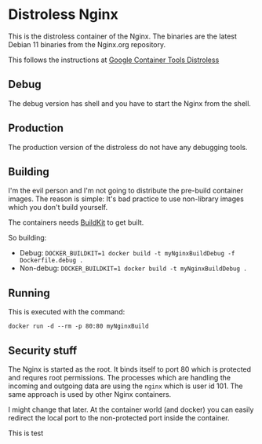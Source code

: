 # Distroless Nginx

This is the distroless container of the Nginx. The binaries
are the latest Debian 11 binaries from the Nginx.org repository.

This follows the instructions at 
[Google Container Tools Distroless](https://github.com/GoogleContainerTools/distroless)

## Debug

The debug version has shell and you have to start the Nginx from the
shell. 

## Production

The production version of the distroless do not have any debugging
tools. 

## Building

I'm the evil person and I'm not going to distribute the pre-build
container images. The reason is simple: It's bad practice to use 
non-library images which you don't build yourself. 

The containers needs [BuildKit](https://docs.docker.com/build/buildkit/#getting-started)
to get built.

So building:
* Debug: `DOCKER_BUILDKIT=1 docker build -t myNginxBuildDebug -f Dockerfile.debug .`
* Non-debug: `DOCKER_BUILDKIT=1 docker build -t myNginxBuildDebug .`

## Running

This is executed with the command:

`docker run -d --rm -p 80:80 myNginxBuild`

## Security stuff

The Nginx is started as the root. It binds itself to port 80 which
is protected and requres root permissions. The processes which are 
handling the incoming and outgoing data are using the `nginx` which
is user id 101. The same approach is used by other Nginx containers. 

I might change that later. At the container world (and docker) you can
easily redirect the local port to the non-protected port inside the 
container.

This is test
